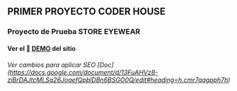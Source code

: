 ## PRIMER PROYECTO CODER HOUSE

### Proyecto de Prueba STORE EYEWEAR

#### Ver el 🔎 [DEMO](https://josyll.github.io/PrimerProyecto_STORE-EYEWARE_YLLESCAS/) del sitio


###### Ver cambios para aplicar SEO [Doc] (https://docs.google.com/document/d/13FuAHVz8-zjBrDAJtcMLSq26JoaefQpblDBn6BSGO0Q/edit#heading=h.cmr7qqgpph7h) 